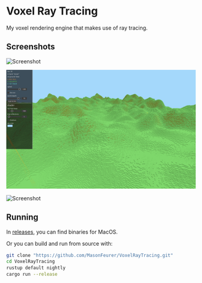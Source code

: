 # Voxel Ray Tracing
My voxel rendering engine that makes use of ray tracing.

## Screenshots
![Screenshot](./screenshots/ss-230522-190347.png)

![Screenshot](./screenshots/ss-230424-075112.png)

![Screenshot](./screenshots/ss-230529-101936.png)

## Running
In [releases](./releases), you can find binaries for MacOS.

Or you can build and run from source with:
```sh
git clone "https://github.com/MasonFeurer/VoxelRayTracing.git"
cd VoxelRayTracing
rustup default nightly
cargo run --release
```
